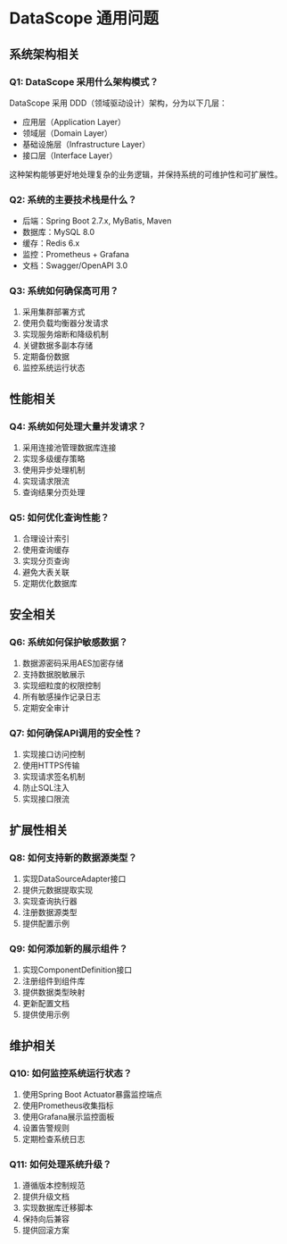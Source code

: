 # DataScope 通用问题

## 系统架构相关

### Q1: DataScope 采用什么架构模式？
DataScope 采用 DDD（领域驱动设计）架构，分为以下几层：
- 应用层（Application Layer）
- 领域层（Domain Layer）
- 基础设施层（Infrastructure Layer）
- 接口层（Interface Layer）

这种架构能够更好地处理复杂的业务逻辑，并保持系统的可维护性和可扩展性。

### Q2: 系统的主要技术栈是什么？
- 后端：Spring Boot 2.7.x, MyBatis, Maven
- 数据库：MySQL 8.0
- 缓存：Redis 6.x
- 监控：Prometheus + Grafana
- 文档：Swagger/OpenAPI 3.0

### Q3: 系统如何确保高可用？
1. 采用集群部署方式
2. 使用负载均衡器分发请求
3. 实现服务熔断和降级机制
4. 关键数据多副本存储
5. 定期备份数据
6. 监控系统运行状态

## 性能相关

### Q4: 系统如何处理大量并发请求？
1. 采用连接池管理数据库连接
2. 实现多级缓存策略
3. 使用异步处理机制
4. 实现请求限流
5. 查询结果分页处理

### Q5: 如何优化查询性能？
1. 合理设计索引
2. 使用查询缓存
3. 实现分页查询
4. 避免大表关联
5. 定期优化数据库

## 安全相关

### Q6: 系统如何保护敏感数据？
1. 数据源密码采用AES加密存储
2. 支持数据脱敏展示
3. 实现细粒度的权限控制
4. 所有敏感操作记录日志
5. 定期安全审计

### Q7: 如何确保API调用的安全性？
1. 实现接口访问控制
2. 使用HTTPS传输
3. 实现请求签名机制
4. 防止SQL注入
5. 实现接口限流

## 扩展性相关

### Q8: 如何支持新的数据源类型？
1. 实现DataSourceAdapter接口
2. 提供元数据提取实现
3. 实现查询执行器
4. 注册数据源类型
5. 提供配置示例

### Q9: 如何添加新的展示组件？
1. 实现ComponentDefinition接口
2. 注册组件到组件库
3. 提供数据类型映射
4. 更新配置文档
5. 提供使用示例

## 维护相关

### Q10: 如何监控系统运行状态？
1. 使用Spring Boot Actuator暴露监控端点
2. 使用Prometheus收集指标
3. 使用Grafana展示监控面板
4. 设置告警规则
5. 定期检查系统日志

### Q11: 如何处理系统升级？
1. 遵循版本控制规范
2. 提供升级文档
3. 实现数据库迁移脚本
4. 保持向后兼容
5. 提供回滚方案